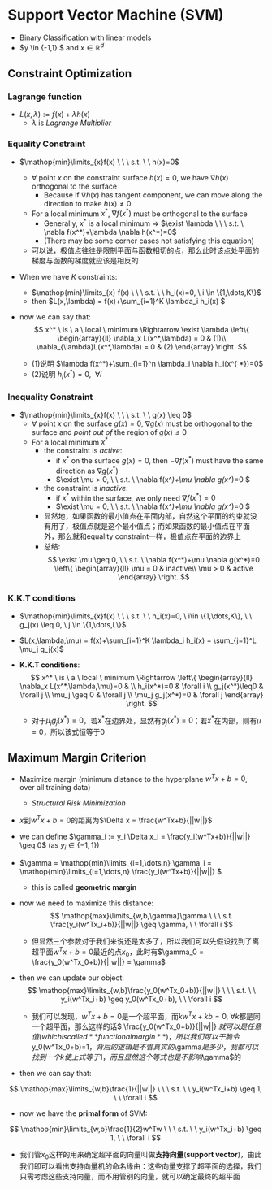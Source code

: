 # Support Vector Machine (SVM)

- Binary Classification with linear models
- $y \in \{-1,1\} $ and $x \in \mathbb{R}^d$

## Constraint Optimization

### Lagrange function

- $L(x,\lambda):=f(x)+\lambda h(x)$
  - $\lambda$ is _Lagrange Multiplier_


### Equality Constraint

- $\mathop{min}\limits_{x}f(x) \ \ \  s.t. \ \  h(x)=0$
  - $\forall$ point $x$ on the constraint surface $h(x)=0$, we have $\nabla h(x)$ orthogonal to the surface
    - Because if $\nabla h(x)$ has tangent component, we can move along the direction to make $h(x) \neq 0$
  - For a local minimum $x^*$, $\nabla f(x^*)$ must be orthogonal to the surface
    - Generally, $x^*$ is a local minimum $\Rightarrow$ $\exist \lambda \ \ \ s.t. \ \nabla f(x^*)+\lambda \nabla h(x^*)=0$
    - (There may be some corner cases not satisfying this equation)
  - 可以说，极值点往往是限制平面与函数相切的点，那么此时该点处平面的梯度与函数的梯度就应该是相反的
- When we have $K$ constraints:
  - $\mathop{min}\limits_{x} f(x) \ \ \ s.t. \ \ h_i(x)=0, \ i \in \{1,\dots,K\}$
  - then $L(x,\lambda) = f(x)+\sum_{i=1}^K \lambda_i h_i(x) $
- now we can say that:
$$
x^* \ is \ a \ local \ minimum \Rightarrow \exist \lambda \left\{
    \begin{array}{ll}
        \nabla_x L(x^*,\lambda) = 0 & (1)\\
        \nabla_{\lambda}L(x^*,\lambda) = 0 & (2)
    \end{array}
\right.
$$

  - $(1)$说明 $\lambda f(x^*)+\sum_{i=1}^n \lambda_i \nabla h_i(x^{ *})=0$
  - $(2)$说明 $h_i(x^{ * })=0, \ \ \forall i$

### Inequality Constraint

- $\mathop{min}\limits_{x}f(x) \ \ \  s.t. \ \  g(x) \leq 0$
  - $\forall$ point $x$ on the surface $g(x)=0$, $\nabla g(x)$ must be orthogonal to the surface and _point out of_ the region of $g(x) \leq 0$
  - For a local minimum $x^*$
    - the constraint is _active_:
      - if $x^*$ on the surface $g(x)=0$, then $-\nabla f(x^*)$ must have the same direction as $\nabla g(x^*)$
      - $\exist \mu > 0, \ \ s.t. \ \nabla f(x^*)+\mu \nabla g(x^*)=0 $
    - the constraint is _inactive_:
      - if $x^*$ within the surface, we only need $\nabla f(x^*)=0$
      - $\exist \mu = 0, \ \ s.t. \ \nabla f(x^*)+\mu \nabla g(x^*)=0 $
    - 显然地，如果函数的最小值点在平面内部，自然这个平面的约束就没有用了，极值点就是这个最小值点；而如果函数的最小值点在平面外，那么就和equality constraint一样，极值点在平面的边界上
    - 总结:
$$
\exist \mu \geq 0, \ \ s.t. \ \nabla f(x^*)+\mu \nabla g(x^*)=0
\left\{
    \begin{array}{ll}
        \mu = 0 & inactive\\
        \mu > 0 & active
    \end{array}
\right.
$$

### K.K.T conditions

- $\mathop{min}\limits_{x}f(x) \ \ \  s.t. \ \  h_i(x)=0, \ i\in \{1,\dots,K\}, \ \ g_j(x) \leq 0, \ j \in \{1,\dots,L\}$
- $L(x,\lambda,\mu) = f(x)+\sum_{i=1}^K \lambda_i h_i(x) + \sum_{j=1}^L \mu_j g_j(x)$
- **K.K.T conditions**:
$$
    x^* \ is \ a \ local \ minimum \Rightarrow \left\{
        \begin{array}{ll}
            \nabla_x L(x^*,\lambda,\mu)=0 & \\
            h_i(x^*)=0 & \forall i \\
            g_j(x^*)\leq0 & \forall j \\
            \mu_j \geq 0 & \forall j \\
            \mu_j g_j(x^*)=0 & \forall j
        \end{array}
    \right.
$$

  - 对于$\mu_j g_j(x^*)=0$，若$x^*$在边界处，显然有$g_j(x^*)=0$；若$x^*$在内部，则有$\mu=0$，所以该式恒等于0

## Maximum Margin Criterion

- Maximize margin (minimum distance to the hyperplane $w^Tx+b=0$, over all training data)
  - _Structural Risk Minimization_
- $x$到$w^Tx+b=0$的距离为$\Delta x = \frac{w^Tx+b}{||w||}$
- we can define $\gamma_i := y_i \Delta x_i = \frac{y_i(w^Tx+b)}{||w||} \geq 0$ (as $y_i \in \{-1,1\}$)
- $\gamma = \mathop{min}\limits_{i=1,\dots,n} \gamma_i = \mathop{min}\limits_{i=1,\dots,n} \frac{y_i(w^Tx+b)}{||w||} $
  - this is called **geometric margin**
- now we need to maximize this distance:
$$
    \mathop{max}\limits_{w,b,\gamma}\gamma \ \ \ s.t. \frac{y_i(w^Tx_i+b)}{||w||} \geq \gamma, \ \ \forall i
$$

  - 但显然三个参数对于我们来说还是太多了，所以我们可以先假设找到了离超平面$w^Tx+b=0$最近的点$x_0$，此时有$\gamma_0 = \frac{y_0(w^Tx_0+b)}{||w||} = \gamma$
- then we can update our object:
$$
    \mathop{max}\limits_{w,b}\frac{y_0(w^Tx_0+b)}{||w||} \ \ \ s.t. \ \  y_i(w^Tx_i+b) \geq y_0(w^Tx_0+b), \ \ \forall i
$$

  - 我们可以发现，$w^Tx+b=0$是一个超平面，而$kw^Tx+kb=0, \ \forall k$都是同一个超平面，那么这样的话$ \frac{y_0(w^Tx_0+b)}{||w||} $就可以是任意值(which is called **functional margin**)，所以我们可以干脆令$y_0(w^Tx_0+b)=1$，背后的逻辑是不管真实的$\gamma$是多少，我都可以找到一个k使上式等于1，而且显然这个等式也是不影响$\gamma$的
- then we can say that:

$$
    \mathop{max}\limits_{w,b}\frac{1}{||w||} \ \ \ s.t. \ \  y_i(w^Tx_i+b) \geq 1, \ \ \forall i
$$

- now we have the **primal form** of SVM:

$$
    \mathop{min}\limits_{w,b}\frac{1}{2}w^Tw \ \ \ s.t. \ \  y_i(w^Tx_i+b) \geq 1, \ \ \forall i
$$

- 我们管$x_0$这样的用来确定超平面的向量叫做**支持向量**(**support vector**)，由此我们即可以看出支持向量机的命名缘由：这些向量支撑了超平面的选择，我们只需考虑这些支持向量，而不用管别的向量，就可以确定最终的超平面
